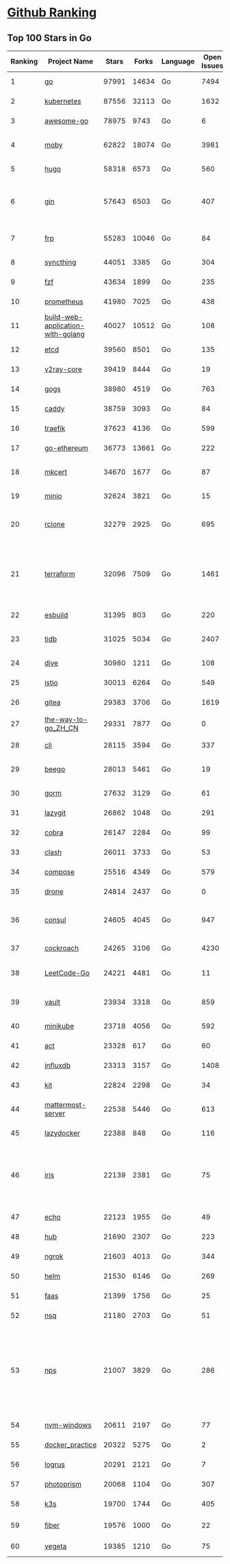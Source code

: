 [Github Ranking](../README.md)
==========

## Top 100 Stars in Go

| Ranking | Project Name | Stars | Forks | Language | Open Issues | Description | Last Commit |
| ------- | ------------ | ----- | ----- | -------- | ----------- | ----------- | ----------- |
| 1 | [go](https://github.com/golang/go) | 97991 | 14634 | Go | 7494 | The Go programming language | 2022-04-17T22:18:16Z |
| 2 | [kubernetes](https://github.com/kubernetes/kubernetes) | 87556 | 32113 | Go | 1632 | Production-Grade Container Scheduling and Management | 2022-04-18T02:33:59Z |
| 3 | [awesome-go](https://github.com/avelino/awesome-go) | 78975 | 9743 | Go | 6 | A curated list of awesome Go frameworks, libraries and software | 2022-04-17T17:11:29Z |
| 4 | [moby](https://github.com/moby/moby) | 62822 | 18074 | Go | 3981 | Moby Project - a collaborative project for the container ecosystem to assemble container-based systems | 2022-04-17T22:00:34Z |
| 5 | [hugo](https://github.com/gohugoio/hugo) | 58318 | 6573 | Go | 560 | The world’s fastest framework for building websites. | 2022-04-17T11:03:08Z |
| 6 | [gin](https://github.com/gin-gonic/gin) | 57643 | 6503 | Go | 407 | Gin is a HTTP web framework written in Go (Golang). It features a Martini-like API with much better performance -- up to 40 times faster. If you need smashing performance, get yourself some Gin. | 2022-04-17T06:16:19Z |
| 7 | [frp](https://github.com/fatedier/frp) | 55283 | 10046 | Go | 84 | A fast reverse proxy to help you expose a local server behind a NAT or firewall to the internet. | 2022-04-15T22:12:18Z |
| 8 | [syncthing](https://github.com/syncthing/syncthing) | 44051 | 3385 | Go | 304 | Open Source Continuous File Synchronization | 2022-04-17T15:32:46Z |
| 9 | [fzf](https://github.com/junegunn/fzf) | 43634 | 1899 | Go | 235 | :cherry_blossom: A command-line fuzzy finder | 2022-04-12T02:49:00Z |
| 10 | [prometheus](https://github.com/prometheus/prometheus) | 41980 | 7025 | Go | 438 | The Prometheus monitoring system and time series database. | 2022-04-17T23:51:10Z |
| 11 | [build-web-application-with-golang](https://github.com/astaxie/build-web-application-with-golang) | 40027 | 10512 | Go | 108 | A golang ebook intro how to build a web with golang | 2022-02-02T03:40:36Z |
| 12 | [etcd](https://github.com/etcd-io/etcd) | 39560 | 8501 | Go | 135 | Distributed reliable key-value store for the most critical data of a distributed system | 2022-04-18T00:57:06Z |
| 13 | [v2ray-core](https://github.com/v2ray/v2ray-core) | 39419 | 8444 | Go | 19 | A platform for building proxies to bypass network restrictions. | 2022-04-11T03:03:27Z |
| 14 | [gogs](https://github.com/gogs/gogs) | 38980 | 4519 | Go | 763 | Gogs is a painless self-hosted Git service | 2022-04-11T11:38:47Z |
| 15 | [caddy](https://github.com/caddyserver/caddy) | 38759 | 3093 | Go | 84 | Fast, multi-platform web server with automatic HTTPS | 2022-04-15T17:58:50Z |
| 16 | [traefik](https://github.com/traefik/traefik) | 37623 | 4136 | Go | 599 | The Cloud Native Application Proxy | 2022-04-17T18:57:12Z |
| 17 | [go-ethereum](https://github.com/ethereum/go-ethereum) | 36773 | 13661 | Go | 222 | Official Go implementation of the Ethereum protocol | 2022-04-17T18:04:05Z |
| 18 | [mkcert](https://github.com/FiloSottile/mkcert) | 34670 | 1677 | Go | 87 | A simple zero-config tool to make locally trusted development certificates with any names you'd like. | 2022-02-20T19:58:21Z |
| 19 | [minio](https://github.com/minio/minio) | 32624 | 3821 | Go | 15 | High Performance, Kubernetes Native Object Storage | 2022-04-17T23:01:49Z |
| 20 | [rclone](https://github.com/rclone/rclone) | 32279 | 2925 | Go | 695 | "rsync for cloud storage" - Google Drive, S3, Dropbox, Backblaze B2, One Drive, Swift, Hubic, Wasabi, Google Cloud Storage, Yandex Files | 2022-04-17T19:12:13Z |
| 21 | [terraform](https://github.com/hashicorp/terraform) | 32096 | 7509 | Go | 1461 | Terraform enables you to safely and predictably create, change, and improve infrastructure. It is an open source tool that codifies APIs into declarative configuration files that can be shared amongst team members, treated as code, edited, reviewed, and versioned. | 2022-04-17T07:40:23Z |
| 22 | [esbuild](https://github.com/evanw/esbuild) | 31395 | 803 | Go | 220 | An extremely fast JavaScript and CSS bundler and minifier | 2022-04-13T13:50:33Z |
| 23 | [tidb](https://github.com/pingcap/tidb) | 31025 | 5034 | Go | 2407 | TiDB is an open source distributed HTAP database compatible with the MySQL protocol  | 2022-04-18T03:01:30Z |
| 24 | [dive](https://github.com/wagoodman/dive) | 30980 | 1211 | Go | 108 | A tool for exploring each layer in a docker image | 2022-04-16T06:27:46Z |
| 25 | [istio](https://github.com/istio/istio) | 30013 | 6264 | Go | 549 | Connect, secure, control, and observe services. | 2022-04-18T01:24:35Z |
| 26 | [gitea](https://github.com/go-gitea/gitea) | 29383 | 3706 | Go | 1619 | Git with a cup of tea, painless self-hosted git service | 2022-04-18T00:10:11Z |
| 27 | [the-way-to-go_ZH_CN](https://github.com/unknwon/the-way-to-go_ZH_CN) | 29331 | 7877 | Go | 0 | 《The Way to Go》中文译本，中文正式名《Go 入门指南》 | 2022-04-16T03:03:51Z |
| 28 | [cli](https://github.com/cli/cli) | 28115 | 3594 | Go | 337 | GitHub’s official command line tool | 2022-04-14T22:10:16Z |
| 29 | [beego](https://github.com/beego/beego) | 28013 | 5461 | Go | 19 | beego is an open-source, high-performance web framework for the Go programming language. | 2022-04-17T10:38:10Z |
| 30 | [gorm](https://github.com/go-gorm/gorm) | 27632 | 3129 | Go | 61 | The fantastic ORM library for Golang, aims to be developer friendly | 2022-04-17T01:58:33Z |
| 31 | [lazygit](https://github.com/jesseduffield/lazygit) | 26862 | 1048 | Go | 291 | simple terminal UI for git commands | 2022-04-18T01:08:56Z |
| 32 | [cobra](https://github.com/spf13/cobra) | 26147 | 2284 | Go | 99 | A Commander for modern Go CLI interactions | 2022-04-17T21:04:57Z |
| 33 | [clash](https://github.com/Dreamacro/clash) | 26011 | 3733 | Go | 53 | A rule-based tunnel in Go. | 2022-04-17T13:22:16Z |
| 34 | [compose](https://github.com/docker/compose) | 25516 | 4349 | Go | 579 | Define and run multi-container applications with Docker | 2022-04-14T18:30:26Z |
| 35 | [drone](https://github.com/harness/drone) | 24814 | 2437 | Go | 0 | Drone is a Container-Native, Continuous Delivery Platform | 2022-04-14T10:48:24Z |
| 36 | [consul](https://github.com/hashicorp/consul) | 24605 | 4045 | Go | 947 | Consul is a distributed, highly available, and data center aware solution to connect and configure applications across dynamic, distributed infrastructure. | 2022-04-18T00:51:34Z |
| 37 | [cockroach](https://github.com/cockroachdb/cockroach) | 24265 | 3106 | Go | 4230 | CockroachDB - the open source, cloud-native distributed SQL database. | 2022-04-18T02:51:53Z |
| 38 | [LeetCode-Go](https://github.com/halfrost/LeetCode-Go) | 24221 | 4481 | Go | 11 | ✅ Solutions to LeetCode by Go, 100% test coverage, runtime beats 100% / LeetCode 题解 | 2022-04-04T18:50:40Z |
| 39 | [vault](https://github.com/hashicorp/vault) | 23934 | 3318 | Go | 859 | A tool for secrets management, encryption as a service, and privileged access management | 2022-04-16T02:05:01Z |
| 40 | [minikube](https://github.com/kubernetes/minikube) | 23718 | 4056 | Go | 592 | Run Kubernetes locally | 2022-04-16T12:14:46Z |
| 41 | [act](https://github.com/nektos/act) | 23328 | 617 | Go | 60 | Run your GitHub Actions locally 🚀 | 2022-04-15T17:38:44Z |
| 42 | [influxdb](https://github.com/influxdata/influxdb) | 23313 | 3157 | Go | 1408 | Scalable datastore for metrics, events, and real-time analytics | 2022-04-18T02:15:40Z |
| 43 | [kit](https://github.com/go-kit/kit) | 22824 | 2298 | Go | 34 | A standard library for microservices. | 2022-03-25T09:56:10Z |
| 44 | [mattermost-server](https://github.com/mattermost/mattermost-server) | 22538 | 5446 | Go | 613 | Mattermost is an open source platform for secure collaboration across the entire software development lifecycle. | 2022-04-16T06:45:11Z |
| 45 | [lazydocker](https://github.com/jesseduffield/lazydocker) | 22388 | 848 | Go | 116 | The lazier way to manage everything docker | 2022-03-27T16:59:41Z |
| 46 | [iris](https://github.com/kataras/iris) | 22139 | 2381 | Go | 75 | The fastest HTTP/2 Go Web Framework. AWS Lambda, gRPC, MVC, Unique Router, Websockets, Sessions, Test suite, Dependency Injection and more. A true successor of expressjs and laravel \| 谢谢 https://github.com/kataras/iris/issues/1329 \| | 2022-04-12T23:56:03Z |
| 47 | [echo](https://github.com/labstack/echo) | 22123 | 1955 | Go | 49 | High performance, minimalist Go web framework | 2022-04-11T08:10:05Z |
| 48 | [hub](https://github.com/github/hub) | 21690 | 2307 | Go | 223 | A command-line tool that makes git easier to use with GitHub. | 2022-04-04T13:16:50Z |
| 49 | [ngrok](https://github.com/inconshreveable/ngrok) | 21603 | 4013 | Go | 344 | Introspected tunnels to localhost | 2021-12-16T15:44:31Z |
| 50 | [helm](https://github.com/helm/helm) | 21530 | 6146 | Go | 269 | The Kubernetes Package Manager | 2022-04-16T15:56:44Z |
| 51 | [faas](https://github.com/openfaas/faas) | 21399 | 1756 | Go | 25 | OpenFaaS - Serverless Functions Made Simple | 2022-04-14T06:37:26Z |
| 52 | [nsq](https://github.com/nsqio/nsq) | 21180 | 2703 | Go | 51 | A realtime distributed messaging platform | 2022-01-06T05:16:54Z |
| 53 | [nps](https://github.com/ehang-io/nps) | 21007 | 3829 | Go | 286 | 一款轻量级、高性能、功能强大的内网穿透代理服务器。支持tcp、udp、socks5、http等几乎所有流量转发，可用来访问内网网站、本地支付接口调试、ssh访问、远程桌面，内网dns解析、内网socks5代理等等……，并带有功能强大的web管理端。a lightweight, high-performance, powerful intranet penetration proxy server, with a powerful web management terminal. | 2022-03-31T15:08:56Z |
| 54 | [nvm-windows](https://github.com/coreybutler/nvm-windows) | 20611 | 2197 | Go | 77 | A node.js version management utility for Windows. Ironically written in Go. | 2022-04-07T19:52:23Z |
| 55 | [docker_practice](https://github.com/yeasy/docker_practice) | 20322 | 5275 | Go | 2 | Learn and understand Docker&Container technologies, with real DevOps practice! | 2022-04-11T17:06:43Z |
| 56 | [logrus](https://github.com/sirupsen/logrus) | 20291 | 2121 | Go | 7 | Structured, pluggable logging for Go. | 2022-04-14T06:44:38Z |
| 57 | [photoprism](https://github.com/photoprism/photoprism) | 20068 | 1104 | Go | 307 | Photos App powered by Go and Google TensorFlow 🌈 ✨ | 2022-04-17T22:14:08Z |
| 58 | [k3s](https://github.com/k3s-io/k3s) | 19700 | 1744 | Go | 405 | Lightweight Kubernetes | 2022-04-15T23:52:42Z |
| 59 | [fiber](https://github.com/gofiber/fiber) | 19576 | 1000 | Go | 22 | ⚡️ Express inspired web framework written in Go | 2022-04-16T19:36:57Z |
| 60 | [vegeta](https://github.com/tsenart/vegeta) | 19385 | 1210 | Go | 75 | HTTP load testing tool and library. It's over 9000! | 2022-02-15T05:22:49Z |


